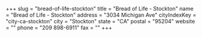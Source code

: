 +++
slug = "bread-of-life-stockton"
title = "Bread of Life - Stockton"
name = "Bread of Life - Stockton"
address = "3034 Michigan Ave"
cityIndexKey = "city-ca-stockton"
city = "Stockton"
state = "CA"
postal = "95204"
website = ""
phone = "209 898-6911"
fax = ""
+++
